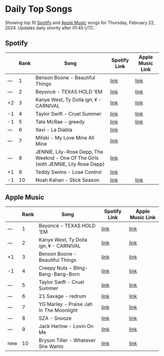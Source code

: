 # Daily Top Songs

Showing top 10 [Spotify](#spotify) and [Apple Music](#apple-music) songs for Thursday, February 22, 2024. Updates daily shortly after 01:45 UTC.

## Spotify

|             | Rank            | Song            | Spotify Link                    | Apple Music Link                                                                             |
| ----------- | --------------- | --------------- | ------------------------------- | -------------------------------------------------------------------------------------------- |
| — | 1 | Benson Boone - Beautiful Things | [link](https://open.spotify.com/track/6tNQ70jh4OwmPGpYy6R2o9) | [link](https://music.apple.com/us/song/beautiful-things/1724488124) |
| — | 2 | Beyoncé - TEXAS HOLD 'EM | [link](https://open.spotify.com/track/0Z7nGFVCLfixWctgePsRk9) | [link](https://music.apple.com/us/song/texas-hold-em/1730408498) |
| +2 | 3 | Kanye West, Ty Dolla $ign, ¥$ - CARNIVAL | [link](https://open.spotify.com/track/4m4BHvDfzIgj5LbQLuFiIp) | [link](https://music.apple.com/us/song/carnival/1730241073) |
| -1 | 4 | Taylor Swift - Cruel Summer | [link](https://open.spotify.com/track/1BxfuPKGuaTgP7aM0Bbdwr) | [link](https://music.apple.com/us/song/cruel-summer/1468058171) |
| -1 | 5 | Tate McRae - greedy | [link](https://open.spotify.com/track/3rUGC1vUpkDG9CZFHMur1t) | [link](https://music.apple.com/us/song/greedy/1706381103) |
| — | 6 | Xavi - La Diabla | [link](https://open.spotify.com/track/0R6NfOiLzLj4O5VbYSJAjf) |  |
| — | 7 | Mitski - My Love Mine All Mine | [link](https://open.spotify.com/track/3vkCueOmm7xQDoJ17W1Pm3) |  |
| — | 8 | JENNIE, Lily-Rose Depp, The Weeknd - One Of The Girls (with JENNIE, Lily Rose Depp) | [link](https://open.spotify.com/track/7CyPwkp0oE8Ro9Dd5CUDjW) |  |
| +1 | 9 | Teddy Swims - Lose Control | [link](https://open.spotify.com/track/17phhZDn6oGtzMe56NuWvj) |  |
| -1 | 10 | Noah Kahan - Stick Season | [link](https://open.spotify.com/track/0mflMxspEfB0VbI1kyLiAv) | [link](https://music.apple.com/us/song/stick-season/1632285403) |

## Apple Music

|             | Rank            | Song            | Spotify Link                    | Apple Music Link                   |
| ----------- | --------------- | --------------- | ------------------------------- | ---------------------------------- |
| — | 1 | Beyoncé - TEXAS HOLD 'EM | [link](https://open.spotify.com/track/0Z7nGFVCLfixWctgePsRk9) | [link](https://music.apple.com/us/song/texas-hold-em/1730408498) |
| — | 2 | Kanye West, Ty Dolla $ign, ¥$ - CARNIVAL | [link](https://open.spotify.com/track/4m4BHvDfzIgj5LbQLuFiIp) | [link](https://music.apple.com/us/song/carnival/1730241073) |
| +1 | 3 | Benson Boone - Beautiful Things | [link](https://open.spotify.com/track/6tNQ70jh4OwmPGpYy6R2o9) | [link](https://music.apple.com/us/song/beautiful-things/1724488124) |
| -1 | 4 | Creepy Nuts - Bling-Bang-Bang-Born | [link](https://open.spotify.com/track/0kdqcbwei4MDWFEX5f33yG) | [link](https://music.apple.com/us/song/bling-bang-bang-born/1720332181) |
| — | 5 | Taylor Swift - Cruel Summer | [link](https://open.spotify.com/track/1BxfuPKGuaTgP7aM0Bbdwr) | [link](https://music.apple.com/us/song/cruel-summer/1468058171) |
| — | 6 | 21 Savage - redrum | [link](https://open.spotify.com/track/52eIcoLUM25zbQupAZYoFh) | [link](https://music.apple.com/us/song/redrum/1724494724) |
| — | 7 | YG Marley - Praise Jah In The Moonlight | [link](https://open.spotify.com/track/3h5TiWTqGxjSjFrbruPFH9) | [link](https://music.apple.com/us/song/praise-jah-in-the-moonlight/1723309988) |
| — | 8 | SZA - Snooze | [link](https://open.spotify.com/track/24yrJJkmVUMkJHvCaR85BN) | [link](https://music.apple.com/us/song/snooze/1657869492) |
| — | 9 | Jack Harlow - Lovin On Me | [link](https://open.spotify.com/track/4xhsWYTOGcal8zt0J161CU) | [link](https://music.apple.com/us/song/lovin-on-me/1715277428) |
| new | 10 | Bryson Tiller - Whatever She Wants | [link](https://open.spotify.com/track/57wp7VFnV8X0pSVnYArGeJ) | [link](https://music.apple.com/us/song/whatever-she-wants/1729856953) |
